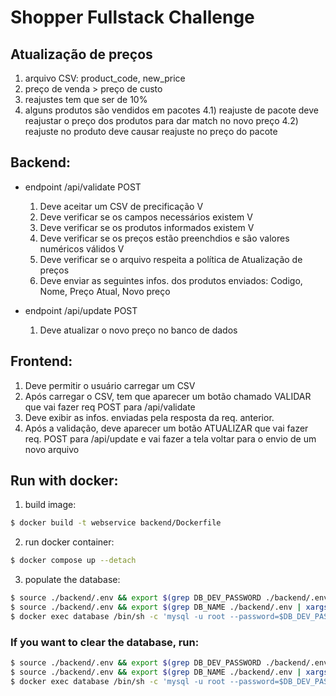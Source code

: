 # Shopper Fullstack Challenge

## Atualização de preços

1. arquivo CSV: product_code, new_price
2. preço de venda > preço de custo
3. reajustes tem que ser de 10%
4. alguns produtos são vendidos em pacotes
   4.1) reajuste de pacote deve reajustar o preço dos produtos para dar match no novo preço
   4.2) reajuste no produto deve causar reajuste no preço do pacote

## Backend:

- endpoint /api/validate POST

  1. Deve aceitar um CSV de precificação V
  2. Deve verificar se os campos necessários existem V
  3. Deve verificar se os produtos informados existem V
  4. Deve verificar se os preços estão preenchdios e são valores numéricos válidos V
  5. Deve verificar se o arquivo respeita a política de Atualização de preços
  6. Deve enviar as seguintes infos. dos produtos enviados: Codigo, Nome, Preço Atual, Novo preço

- endpoint /api/update POST
  1. Deve atualizar o novo preço no banco de dados

## Frontend:

1.  Deve permitir o usuário carregar um CSV
2.  Após carregar o CSV, tem que aparecer um botão chamado VALIDAR que vai fazer req POST para /api/validate
3.  Deve exibir as infos. enviadas pela resposta da req. anterior.
4.  Após a validação, deve aparecer um botão ATUALIZAR que vai fazer req. POST para /api/update e vai fazer a tela voltar para o envio de um novo arquivo

<!-- ================== TODO ====================== -->
<!-- TRATAMENTO DE ERROS DO MULTER -->
<!-- VERIFICAR NECESSIDADE DO MIDDLEWARE DE ERROS -->

## Run with docker:

1. build image:

```bash
$ docker build -t webservice backend/Dockerfile
```

2. run docker container:

```bash
$ docker compose up --detach
```

3. populate the database:

```bash
$ source ./backend/.env && export $(grep DB_DEV_PASSWORD ./backend/.env | xargs)
$ source ./backend/.env && export $(grep DB_NAME ./backend/.env | xargs)
$ docker exec database /bin/sh -c 'mysql -u root --password=$DB_DEV_PASSWORD -D $DB_NAME </docker-entrypoint-initdb.d/populate-database.sql'
```

### If you want to clear the database, run:

```bash
$ source ./backend/.env && export $(grep DB_DEV_PASSWORD ./backend/.env | xargs)
$ source ./backend/.env && export $(grep DB_NAME ./backend/.env | xargs)
$ docker exec database /bin/sh -c 'mysql -u root --password=$DB_DEV_PASSWORD -D $DB_NAME </docker-entrypoint-initdb.d/clear-database.sql'
```
